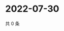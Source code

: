 # 2022-07-30

共 0 条

<!-- BEGIN WEIBO -->
<!-- 最后更新时间 Sat Jul 30 2022 17:00:58 GMT+0800 (China Standard Time) -->

<!-- END WEIBO -->
